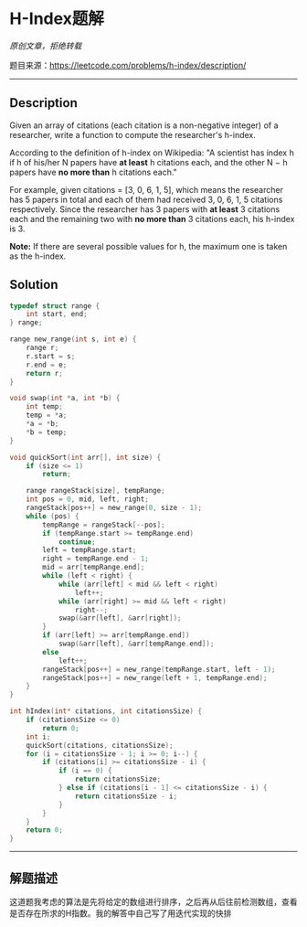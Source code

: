 # H-Index题解

*原创文章，拒绝转载*

题目来源：https://leetcode.com/problems/h-index/description/

------

## Description

Given an array of citations (each citation is a non-negative integer) of a researcher, write a function to compute the researcher's h-index.

According to the definition of h-index on Wikipedia: "A scientist has index h if h of his/her N papers have **at least** h citations each, and the other N − h papers have **no more than** h citations each."

For example, given citations = [3, 0, 6, 1, 5], which means the researcher has 5 papers in total and each of them had received 3, 0, 6, 1, 5 citations respectively. Since the researcher has 3 papers with **at least** 3 citations each and the remaining two with **no more than** 3 citations each, his h-index is 3.

**Note:** If there are several possible values for h, the maximum one is taken as the h-index.

## Solution
```c
typedef struct range {
    int start, end;
} range;

range new_range(int s, int e) {
    range r;
    r.start = s;
    r.end = e;
    return r;
}

void swap(int *a, int *b) {
    int temp;
    temp = *a;
    *a = *b;
    *b = temp;
}

void quickSort(int arr[], int size) {
    if (size <= 1)
        return;

    range rangeStack[size], tempRange;
    int pos = 0, mid, left, right;
    rangeStack[pos++] = new_range(0, size - 1);
    while (pos) {
        tempRange = rangeStack[--pos];
        if (tempRange.start >= tempRange.end)
            continue;
        left = tempRange.start;
        right = tempRange.end - 1;
        mid = arr[tempRange.end];
        while (left < right) {
            while (arr[left] < mid && left < right)
                left++;
            while (arr[right] >= mid && left < right)
                right--;
            swap(&arr[left], &arr[right]);
        }
        if (arr[left] >= arr[tempRange.end])
            swap(&arr[left], &arr[tempRange.end]);
        else
            left++;
        rangeStack[pos++] = new_range(tempRange.start, left - 1);
        rangeStack[pos++] = new_range(left + 1, tempRange.end);
    }
}

int hIndex(int* citations, int citationsSize) {
    if (citationsSize <= 0)
        return 0;
    int i;
    quickSort(citations, citationsSize);
    for (i = citationsSize - 1; i >= 0; i--) {
        if (citations[i] >= citationsSize - i) {
            if (i == 0) {
                return citationsSize;                
            } else if (citations[i - 1] <= citationsSize - i) {
                return citationsSize - i;
            }
        }
    }
    return 0;
}
```

------

## 解题描述
这道题我考虑的算法是先将给定的数组进行排序，之后再从后往前检测数组，查看是否存在所求的H指数。我的解答中自己写了用迭代实现的快排